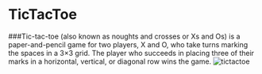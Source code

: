 # TicTacToe
###Tic-tac-toe (also known as noughts and crosses or Xs and Os) is a paper-and-pencil game for two players, X and O, who take turns marking the spaces in a 3×3 grid. The player who succeeds in placing three of their marks in a horizontal, vertical, or diagonal row wins the game.
![tictactoe](https://cloud.githubusercontent.com/assets/20156577/23824336/67cdccd2-067d-11e7-92bf-2b3a43530fe7.gif)
